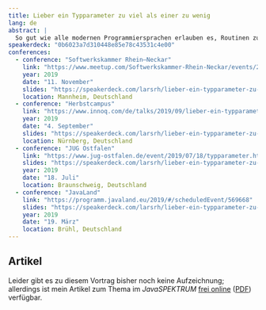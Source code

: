```yaml
---
title: Lieber ein Typparameter zu viel als einer zu wenig
lang: de
abstract: |
  So gut wie alle modernen Programmiersprachen erlauben es, Routinen zu parametrisieren – über Werte und über Typen. Für Letzteres gibt es verschiedenen Begriffe: "Templates", "Generics" oder aber "Parametric Polymorphism". Diese Begriffe sollen hier einmal geklärt werden. Außerdem lernen wir die Vorteile von Typparametern kennen und warum Type Erasure in Java nicht nur richtig, sondern auch notwendig ist. Schließlich kommen wir auf Philipp Wadlers einflussreichen Artikel "Theorems For Free" zu sprechen, welcher eine Technik beschreibt, mit der wir Aussagen über Programme nur anhand der Typen treffen können.
speakerdeck: "0b6023a7d310448e85e78c43531c4e00"
conferences:
  - conference: "Softwerkskammer Rhein–Neckar"
    link: "https://www.meetup.com/Softwerkskammer-Rhein-Neckar/events/263352891/"
    year: 2019
    date: "11. November"
    slides: "https://speakerdeck.com/larsrh/lieber-ein-typparameter-zu-viel-als-einer-zu-wenig-herbstcampus"
    location: Mannheim, Deutschland
  - conference: "Herbstcampus"
    link: "https://www.innoq.com/de/talks/2019/09/lieber-ein-typparameter-zu-viel-als-zu-wenig-herbstcampus/"
    year: 2019
    date: "4. September"
    slides: "https://speakerdeck.com/larsrh/lieber-ein-typparameter-zu-viel-als-einer-zu-wenig-herbstcampus"
    location: Nürnberg, Deutschland
  - conference: "JUG Ostfalen"
    link: "https://www.jug-ostfalen.de/event/2019/07/18/typparameter.html"
    slides: "https://speakerdeck.com/larsrh/lieber-ein-typparameter-zu-viel-als-einer-zu-wenig-jug-ostfalen"
    year: 2019
    date: "18. Juli"
    location: Braunschweig, Deutschland
  - conference: "JavaLand"
    link: "https://programm.javaland.eu/2019/#/scheduledEvent/569668"
    slides: "https://speakerdeck.com/larsrh/lieber-ein-typparameter-zu-viel-als-einer-zu-wenig"
    year: 2019
    date: "19. März"
    location: Brühl, Deutschland
---
```


## Artikel

Leider gibt es zu diesem Vortrag bisher noch keine Aufzeichnung; allerdings ist mein Artikel zum Thema im <i>JavaSPEKTRUM</i> <a href="https://www.innoq.com/de/articles/2019/06/parametrizitaet-in-java/">frei online</a> (<a href="http://sigs.de/publications/twitter/JS_03_2019/Hupel_JS_03_2019.pdf">PDF</a>) verfügbar.
